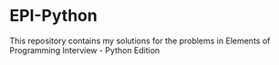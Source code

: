 # EPI-Python
This repository contains my solutions for the problems in Elements of Programming Interview - Python Edition
